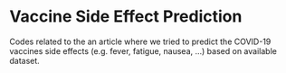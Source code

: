 # Vaccine Side Effect Prediction
Codes related to the an article where we tried to predict the COVID-19 vaccines side effects (e.g. fever, fatigue, nausea, …) based on available dataset.
